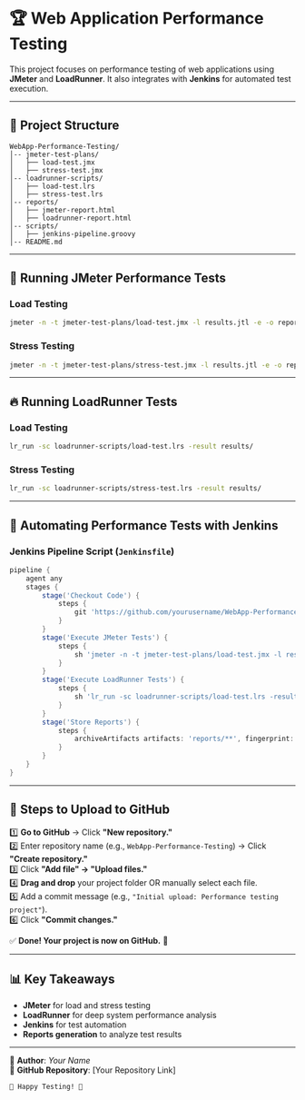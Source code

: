 # 🏆 Web Application Performance Testing  

This project focuses on performance testing of web applications using **JMeter** and **LoadRunner**. It also integrates with **Jenkins** for automated test execution.

---

## 📁 Project Structure  
```
WebApp-Performance-Testing/
│-- jmeter-test-plans/
│   ├── load-test.jmx
│   ├── stress-test.jmx
│-- loadrunner-scripts/
│   ├── load-test.lrs
│   ├── stress-test.lrs
│-- reports/  
│   ├── jmeter-report.html
│   ├── loadrunner-report.html
│-- scripts/
│   ├── jenkins-pipeline.groovy
│-- README.md
```

---

## 🚀 Running JMeter Performance Tests  

### **Load Testing**  
```sh
jmeter -n -t jmeter-test-plans/load-test.jmx -l results.jtl -e -o reports/
```

### **Stress Testing**  
```sh
jmeter -n -t jmeter-test-plans/stress-test.jmx -l results.jtl -e -o reports/
```

---

## 🔥 Running LoadRunner Tests  

### **Load Testing**  
```sh
lr_run -sc loadrunner-scripts/load-test.lrs -result results/
```

### **Stress Testing**  
```sh
lr_run -sc loadrunner-scripts/stress-test.lrs -result results/
```

---

## 🤖 Automating Performance Tests with Jenkins  

### **Jenkins Pipeline Script (`Jenkinsfile`)**  
```groovy
pipeline {
    agent any
    stages {
        stage('Checkout Code') {
            steps {
                git 'https://github.com/yourusername/WebApp-Performance-Testing.git'
            }
        }
        stage('Execute JMeter Tests') {
            steps {
                sh 'jmeter -n -t jmeter-test-plans/load-test.jmx -l results.jtl -e -o reports/'
            }
        }
        stage('Execute LoadRunner Tests') {
            steps {
                sh 'lr_run -sc loadrunner-scripts/load-test.lrs -result results/'
            }
        }
        stage('Store Reports') {
            steps {
                archiveArtifacts artifacts: 'reports/**', fingerprint: true
            }
        }
    }
}
```

---

## 📌 Steps to Upload to GitHub  

1️⃣ **Go to GitHub** → Click **"New repository."**  
2️⃣ Enter repository name (e.g., `WebApp-Performance-Testing`) → Click **"Create repository."**  
3️⃣ Click **"Add file" → "Upload files."**  
4️⃣ **Drag and drop** your project folder OR manually select each file.  
5️⃣ Add a commit message (e.g., `"Initial upload: Performance testing project"`).  
6️⃣ Click **"Commit changes."**  

✅ **Done! Your project is now on GitHub.** 🎉  

---

## 📊 Key Takeaways  
- **JMeter** for load and stress testing  
- **LoadRunner** for deep system performance analysis  
- **Jenkins** for test automation  
- **Reports generation** to analyze test results  

---

🔗 **Author**: *Your Name*  
🔗 **GitHub Repository**: [Your Repository Link]  

```
🚀 Happy Testing! 🚀
```
